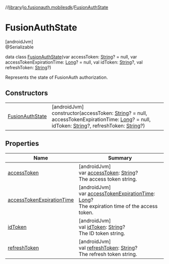 //[library](../../../index.md)/[io.fusionauth.mobilesdk](../index.md)/[FusionAuthState](index.md)

# FusionAuthState

[androidJvm]\
@Serializable

data class [FusionAuthState](index.md)(var accessToken: [String](https://kotlinlang.org/api/core/kotlin-stdlib/kotlin/-string/index.html)? = null, var accessTokenExpirationTime: [Long](https://kotlinlang.org/api/core/kotlin-stdlib/kotlin/-long/index.html)? = null, val idToken: [String](https://kotlinlang.org/api/core/kotlin-stdlib/kotlin/-string/index.html)?, val refreshToken: [String](https://kotlinlang.org/api/core/kotlin-stdlib/kotlin/-string/index.html)?)

Represents the state of FusionAuth authorization.

## Constructors

| | |
|---|---|
| [FusionAuthState](-fusion-auth-state.md) | [androidJvm]<br>constructor(accessToken: [String](https://kotlinlang.org/api/core/kotlin-stdlib/kotlin/-string/index.html)? = null, accessTokenExpirationTime: [Long](https://kotlinlang.org/api/core/kotlin-stdlib/kotlin/-long/index.html)? = null, idToken: [String](https://kotlinlang.org/api/core/kotlin-stdlib/kotlin/-string/index.html)?, refreshToken: [String](https://kotlinlang.org/api/core/kotlin-stdlib/kotlin/-string/index.html)?) |

## Properties

| Name | Summary |
|---|---|
| [accessToken](access-token.md) | [androidJvm]<br>var [accessToken](access-token.md): [String](https://kotlinlang.org/api/core/kotlin-stdlib/kotlin/-string/index.html)?<br>The access token string. |
| [accessTokenExpirationTime](access-token-expiration-time.md) | [androidJvm]<br>var [accessTokenExpirationTime](access-token-expiration-time.md): [Long](https://kotlinlang.org/api/core/kotlin-stdlib/kotlin/-long/index.html)?<br>The expiration time of the access token. |
| [idToken](id-token.md) | [androidJvm]<br>val [idToken](id-token.md): [String](https://kotlinlang.org/api/core/kotlin-stdlib/kotlin/-string/index.html)?<br>The ID token string. |
| [refreshToken](refresh-token.md) | [androidJvm]<br>val [refreshToken](refresh-token.md): [String](https://kotlinlang.org/api/core/kotlin-stdlib/kotlin/-string/index.html)?<br>The refresh token string. |